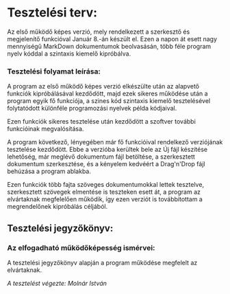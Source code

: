 # Tesztelési terv:

Az első működő képes verzió, mely rendelkezett a szerkesztő és megjelenítő funkcióval Január 8.-án készült el. Ezen a napon át esett nagy mennyiségű MarkDown dokumentumok beolvasásán, több féle program nyelv kóddal a szintaxis kiemelő kipróbálva.

### Tesztelési folyamat leírása:
A program az első működő képes verzió elkészülte után az alapvető funkciók kipróbálásával kezdődött, majd ezek sikeres működése után a program egyik fő funkciója, a szines kód szintaxis kiemelő tesztelésével folytatódott különféle programozási nyelvek példa kódjaival.

Ezen funkciók sikeres tesztelése után kezdődött a szoftver további funkcióinak megvalósítása.

A program következő, lényegében már fő funkcióival rendelkező verziójának tesztelése kezdődött. Ebbe a verzióba kerültek bele az Új fájl készítése lehetőség, már meglévő dokumentum fájl betöltése, a szerkesztett dokumentum szerkesztése, és a kényelem kedvéért a Drag'n'Drop fájl behúzása a program ablakba.

Ezen funkciók több fajta szöveges dokumentumokkal lettek tesztelve, szerkesztett szövegek elmentése is teszteken esett át, a program az elvártaknak megfelelően működik, így ezen verziót is továbbítottam a megrendelőnek kipróbálás céljából.

## Tesztelési jegyzőkönyv:

### Az elfogadható működőképesség ismérvei:

A tesztelési jegyzőkönyv alapján a program működése megfelelt az elvártaknak.

*A tesztelést végezte: Molnár István*

